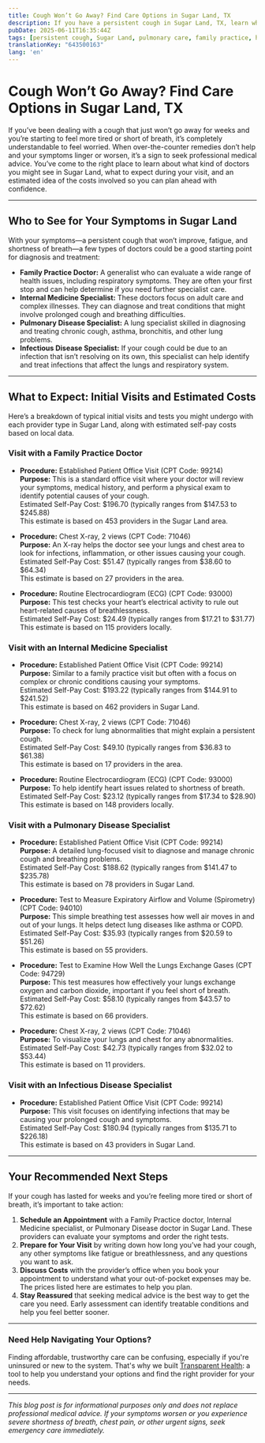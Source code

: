 ```yaml
---
title: Cough Won’t Go Away? Find Care Options in Sugar Land, TX
description: If you have a persistent cough in Sugar Land, TX, learn who to see, what to expect in costs, and your next steps for care.
pubDate: 2025-06-11T16:35:44Z
tags: [persistent cough, Sugar Land, pulmonary care, family practice, healthcare costs, medical visit]
translationKey: "643500163"
lang: 'en'
---
```


# Cough Won’t Go Away? Find Care Options in Sugar Land, TX

If you’ve been dealing with a cough that just won’t go away for weeks and you’re starting to feel more tired or short of breath, it’s completely understandable to feel worried. When over-the-counter remedies don’t help and your symptoms linger or worsen, it’s a sign to seek professional medical advice. You’ve come to the right place to learn about what kind of doctors you might see in Sugar Land, what to expect during your visit, and an estimated idea of the costs involved so you can plan ahead with confidence.

---

## Who to See for Your Symptoms in Sugar Land

With your symptoms—a persistent cough that won’t improve, fatigue, and shortness of breath—a few types of doctors could be a good starting point for diagnosis and treatment:

- **Family Practice Doctor:** A generalist who can evaluate a wide range of health issues, including respiratory symptoms. They are often your first stop and can help determine if you need further specialist care.
- **Internal Medicine Specialist:** These doctors focus on adult care and complex illnesses. They can diagnose and treat conditions that might involve prolonged cough and breathing difficulties.
- **Pulmonary Disease Specialist:** A lung specialist skilled in diagnosing and treating chronic cough, asthma, bronchitis, and other lung problems.
- **Infectious Disease Specialist:** If your cough could be due to an infection that isn’t resolving on its own, this specialist can help identify and treat infections that affect the lungs and respiratory system.

---

## What to Expect: Initial Visits and Estimated Costs

Here’s a breakdown of typical initial visits and tests you might undergo with each provider type in Sugar Land, along with estimated self-pay costs based on local data.

### Visit with a Family Practice Doctor

- **Procedure:** Established Patient Office Visit (CPT Code: 99214)  
  **Purpose:** This is a standard office visit where your doctor will review your symptoms, medical history, and perform a physical exam to identify potential causes of your cough.  
  Estimated Self-Pay Cost: $196.70 (typically ranges from $147.53 to $245.88)  
  This estimate is based on 453 providers in the Sugar Land area.

- **Procedure:** Chest X-ray, 2 views (CPT Code: 71046)  
  **Purpose:** An X-ray helps the doctor see your lungs and chest area to look for infections, inflammation, or other issues causing your cough.  
  Estimated Self-Pay Cost: $51.47 (typically ranges from $38.60 to $64.34)  
  This estimate is based on 27 providers in the area.

- **Procedure:** Routine Electrocardiogram (ECG) (CPT Code: 93000)  
  **Purpose:** This test checks your heart’s electrical activity to rule out heart-related causes of breathlessness.  
  Estimated Self-Pay Cost: $24.49 (typically ranges from $17.21 to $31.77)  
  This estimate is based on 115 providers locally.

### Visit with an Internal Medicine Specialist

- **Procedure:** Established Patient Office Visit (CPT Code: 99214)  
  **Purpose:** Similar to a family practice visit but often with a focus on complex or chronic conditions causing your symptoms.  
  Estimated Self-Pay Cost: $193.22 (typically ranges from $144.91 to $241.52)  
  This estimate is based on 462 providers in Sugar Land.

- **Procedure:** Chest X-ray, 2 views (CPT Code: 71046)  
  **Purpose:** To check for lung abnormalities that might explain a persistent cough.  
  Estimated Self-Pay Cost: $49.10 (typically ranges from $36.83 to $61.38)  
  This estimate is based on 17 providers in the area.

- **Procedure:** Routine Electrocardiogram (ECG) (CPT Code: 93000)  
  **Purpose:** To help identify heart issues related to shortness of breath.  
  Estimated Self-Pay Cost: $23.12 (typically ranges from $17.34 to $28.90)  
  This estimate is based on 148 providers locally.

### Visit with a Pulmonary Disease Specialist

- **Procedure:** Established Patient Office Visit (CPT Code: 99214)  
  **Purpose:** A detailed lung-focused visit to diagnose and manage chronic cough and breathing problems.  
  Estimated Self-Pay Cost: $188.62 (typically ranges from $141.47 to $235.78)  
  This estimate is based on 78 providers in Sugar Land.

- **Procedure:** Test to Measure Expiratory Airflow and Volume (Spirometry) (CPT Code: 94010)  
  **Purpose:** This simple breathing test assesses how well air moves in and out of your lungs. It helps detect lung diseases like asthma or COPD.  
  Estimated Self-Pay Cost: $35.93 (typically ranges from $20.59 to $51.26)  
  This estimate is based on 55 providers.

- **Procedure:** Test to Examine How Well the Lungs Exchange Gases (CPT Code: 94729)  
  **Purpose:** This test measures how effectively your lungs exchange oxygen and carbon dioxide, important if you feel short of breath.  
  Estimated Self-Pay Cost: $58.10 (typically ranges from $43.57 to $72.62)  
  This estimate is based on 66 providers.

- **Procedure:** Chest X-ray, 2 views (CPT Code: 71046)  
  **Purpose:** To visualize your lungs and chest for any abnormalities.  
  Estimated Self-Pay Cost: $42.73 (typically ranges from $32.02 to $53.44)  
  This estimate is based on 11 providers.

### Visit with an Infectious Disease Specialist

- **Procedure:** Established Patient Office Visit (CPT Code: 99214)  
  **Purpose:** This visit focuses on identifying infections that may be causing your prolonged cough and symptoms.  
  Estimated Self-Pay Cost: $180.94 (typically ranges from $135.71 to $226.18)  
  This estimate is based on 43 providers in Sugar Land.

---

## Your Recommended Next Steps

If your cough has lasted for weeks and you’re feeling more tired or short of breath, it’s important to take action:

1. **Schedule an Appointment** with a Family Practice doctor, Internal Medicine specialist, or Pulmonary Disease doctor in Sugar Land. These providers can evaluate your symptoms and order the right tests.
2. **Prepare for Your Visit** by writing down how long you’ve had your cough, any other symptoms like fatigue or breathlessness, and any questions you want to ask.
3. **Discuss Costs** with the provider’s office when you book your appointment to understand what your out-of-pocket expenses may be. The prices listed here are estimates to help you plan.
4. **Stay Reassured** that seeking medical advice is the best way to get the care you need. Early assessment can identify treatable conditions and help you feel better sooner.

---

### Need Help Navigating Your Options?

Finding affordable, trustworthy care can be confusing, especially if you're uninsured or new to the system. That's why we built [Transparent Health](https://transparenthealth.ai): a tool to help you understand your options and find the right provider for your needs.

---

*This blog post is for informational purposes only and does not replace professional medical advice. If your symptoms worsen or you experience severe shortness of breath, chest pain, or other urgent signs, seek emergency care immediately.*